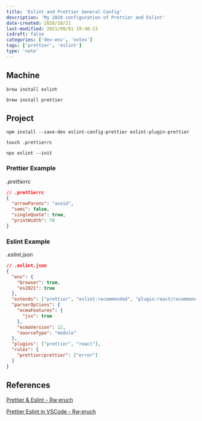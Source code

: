 ```yaml
---
title: 'Eslint and Prettier General Config'
description: 'My 2020 configuration of Prettier and Eslint'
date-created: 2020/10/21
last-modified: 2021/09/01 19:48:13
isdraft: false
categories: ['dev-env', 'notes']
tags: ['prettier', 'eslint']
type: 'note'
---
```


## Machine

```shell
brew install eslint
```

```shell
brew install prettier
```

## Project

```shell
npm install --save-dev eslint-config-prettier eslint-plugin-prettier
```

```shell
touch .prettierrc
```

```shell
npx eslint --init
```

### Prettier Example

_.prettierrc_

```json
// .prettierrc
{
  "arrowParens": "avoid",
  "semi": false,
  "singleQuote": true,
  "printWidth": 70
}
```

### Eslint Example

_.eslint.json_

```json
// .eslint.json
{
  "env": {
    "browser": true,
    "es2021": true
  },
  "extends": ["prettier", "eslint:recommended", "plugin:react/recommended"],
  "parserOptions": {
    "ecmaFeatures": {
      "jsx": true
    },
    "ecmaVersion": 12,
    "sourceType": "module"
  },
  "plugins": ["prettier", "react"],
  "rules": {
    "prettier/prettier": ["error"]
  }
}
```

## References

[Prettier & Eslint - Rw;eruch](https://www.robinwieruch.de/prettier-eslint)

[Prettier Eslint in VSCode - Rw;eruch](https://www.robinwieruch.de/how-to-use-prettier-vscode)
